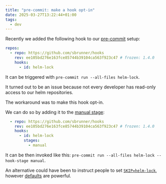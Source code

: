 ```yaml
---
title: "pre-commit: make a hook opt-in"
date: 2025-03-27T13:22:44+01:00
tags:
  - dev
---
```


Recently we added the following hook to our [pre-commit](https://pre-commit.com)
setup:

```yaml
repos:
  - repo: https://github.com/sbrunner/hooks
    rev: ee105bd276e163fce85744b39104ca563f923c47 # frozen: 1.4.0
    hooks:
      - id: helm-lock
```

It can be triggered with `pre-commit run --all-files helm-lock`.

It turned out to be an issue because not every developer has read-only access
to our helm repositories.

The workaround was to make this hook opt-in.

We can do so by adding it to the [manual stage](https://pre-commit.com/#confining-hooks-to-run-at-certain-stages):

```yaml
  - repo: https://github.com/sbrunner/hooks
    rev: ee105bd276e163fce85744b39104ca563f923c47 # frozen: 1.4.0
    hooks:
      - id: helm-lock
        stages:
          - manual
```

It can be then invoked like this: `pre-commit run --all-files helm-lock
--hook-stage manual`.

An alternative could have been to instruct people to set
[`SKIP=helm-lock`](https://pre-commit.com/#temporarily-disabling-hooks), however
[defaults](https://world.hey.com/jason/software-defaults-15955a8e) are powerful.
